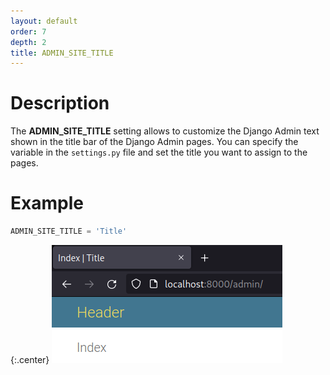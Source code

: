 ```yaml
---
layout: default
order: 7
depth: 2
title: ADMIN_SITE_TITLE
---
```

# Description

The **ADMIN_SITE_TITLE** setting allows to customize the Django Admin text
shown in the title bar of the Django Admin pages.
You can specify the variable in the `settings.py` file and set the title
you want to assign to the pages.

# Example

```python
ADMIN_SITE_TITLE = 'Title'
```

{:.center}
![Headers](/resources/django-admin-settings/archive/latest/english/headers.png)

